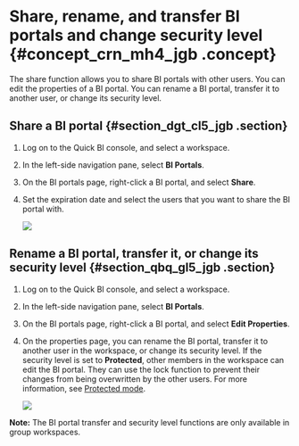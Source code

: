 # Share, rename, and transfer BI portals and change security level {#concept_crn_mh4_jgb .concept}

The share function allows you to share BI portals with other users. You can edit the properties of a BI portal. You can rename a BI portal, transfer it to another user, or change its security level.

## Share a BI portal {#section_dgt_cl5_jgb .section}

1.  Log on to the Quick BI console, and select a workspace.
2.  In the left-side navigation pane, select **BI Portals**.
3.  On the BI portals page, right-click a BI portal, and select **Share**.
4.  Set the expiration date and select the users that you want to share the BI portal with.

    ![](http://static-aliyun-doc.oss-cn-hangzhou.aliyuncs.com/assets/img/90155/155609534836496_en-US.png)


## Rename a BI portal, transfer it, or change its security level {#section_qbq_gl5_jgb .section}

1.  Log on to the Quick BI console, and select a workspace.
2.  In the left-side navigation pane, select **BI Portals**.
3.  On the BI portals page, right-click a BI portal, and select **Edit Properties**.
4.  On the properties page, you can rename the BI portal, transfer it to another user in the workspace, or change its security level. If the security level is set to **Protected**, other members in the workspace can edit the BI portal. They can use the lock function to prevent their changes from being overwritten by the other users. For more information, see [Protected mode](https://help.aliyun.com/knowledge_detail/98630.html?spm=a2c4g.11186623.2.30.67336366w49IkT#8go9cd).

    ![](http://static-aliyun-doc.oss-cn-hangzhou.aliyuncs.com/assets/img/90155/155609534936308_en-US.png)


**Note:** The BI portal transfer and security level functions are only available in group workspaces.

